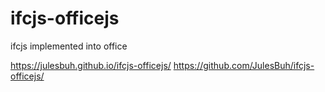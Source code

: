 # ifcjs-officejs
ifcjs implemented into office


https://julesbuh.github.io/ifcjs-officejs/    https://github.com/JulesBuh/ifcjs-officejs/
